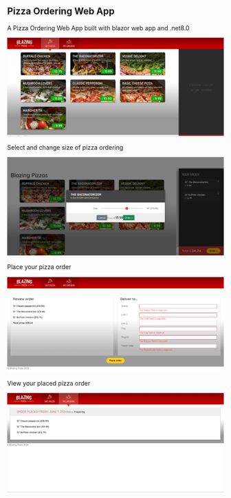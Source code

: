 ## Pizza Ordering Web App

A Pizza Ordering Web App built with blazor web app and .net8.0



![Image](/images/Home.png)

Select and change size of pizza ordering

![Image](/images/Ordering.png)

Place your pizza order

![Image](/images/PlaceOrder.png)

View your placed pizza order

![Image](/images/MyOrders.png)